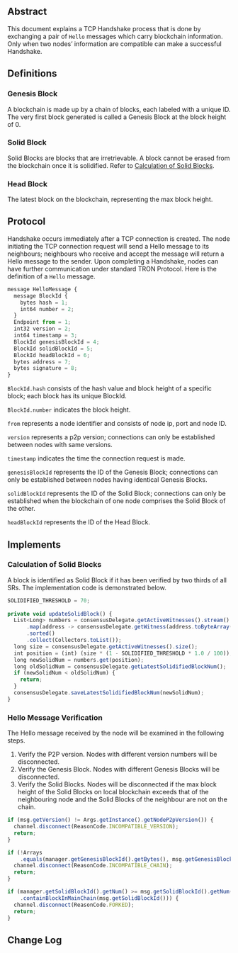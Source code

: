 ## Abstract

This document explains a TCP Handshake process that is done by exchanging a pair of `Hello` messages which carry blockchain information. Only when two nodes’ information are compatible can make a successful Handshake.

## Definitions

### Genesis Block
A blockchain is made up by a chain of blocks, each labeled with a unique ID. The very first block generated is called a Genesis Block at the block height of 0.

### Solid Block
Solid Blocks are blocks that are irretrievable. A block cannot be erased from the blockchain once it is solidified. Refer to [Calculation of Solid Blocks](calculation-of-solid-blocks).

### Head Block
The latest block on the blockchain, representing the max block height.

## Protocol

Handshake occurs immediately after a TCP connection is created. The node initiating the TCP connection request will send a Hello message to its neighbours; neighbours who receive and accept the message will return a Hello message to the sender. Upon completing a Handshake, nodes can have further communication under standard TRON Protocol. Here is the definition of a `Hello` message.
```typescript
message HelloMessage {  
  message BlockId {  
    bytes hash = 1;  
    int64 number = 2;  
  }  
  Endpoint from = 1;  
  int32 version = 2;  
  int64 timestamp = 3;  
  BlockId genesisBlockId = 4;  
  BlockId solidBlockId = 5;  
  BlockId headBlockId = 6;  
  bytes address = 7;  
  bytes signature = 8;  
}
```
`BlockId.hash` consists of the hash value and block height of a specific block; each block has its unique BlockId.

`BlockId.number` indicates the block height.

`from` represents a node identifier and consists of node ip, port and node ID.

`version` represents a p2p version; connections can only be established between nodes with same versions.

`timestamp` indicates the time the connection request is made.

`genesisBlockId` represents the ID of the Genesis Block; connections can only be established between nodes having identical Genesis Blocks.

`solidBlockId` represents the ID of the Solid Block; connections can only be established when the blockchain of one node comprises the Solid Block of the other.

`headBlockId` represents the ID of the Head Block.

## Implements

###  Calculation of Solid Blocks

A block is identified as Solid Block if it has been verified by two thirds of all SRs. The implementation code is demonstrated below.
```typescript
SOLIDIFIED_THRESHOLD = 70;
 
private void updateSolidBlock() {
  List<Long> numbers = consensusDelegate.getActiveWitnesses().stream()
      .map(address -> consensusDelegate.getWitness(address.toByteArray()).getLatestBlockNum())
      .sorted()
      .collect(Collectors.toList());
  long size = consensusDelegate.getActiveWitnesses().size();
  int position = (int) (size * (1 - SOLIDIFIED_THRESHOLD * 1.0 / 100));
  long newSolidNum = numbers.get(position);
  long oldSolidNum = consensusDelegate.getLatestSolidifiedBlockNum();
  if (newSolidNum < oldSolidNum) {
    return;
  }
  consensusDelegate.saveLatestSolidifiedBlockNum(newSolidNum);
}
```

### Hello Message Verification
The Hello message received by the node will be examined in the following steps.
1.  Verify the P2P version. Nodes with different version numbers will be disconnected.
2.  Verify the Genesis Block. Nodes with different Genesis Blocks will be disconnected.
3.  Verify the Solid Blocks. Nodes will be disconnected if the max block height of the Solid Blocks on local blockchain exceeds that of the neighbouring node and the Solid Blocks of the neighbour are not on the chain.
```typescript
if (msg.getVersion() != Args.getInstance().getNodeP2pVersion()) {
  channel.disconnect(ReasonCode.INCOMPATIBLE_VERSION);
  return;
}

if (!Arrays
    .equals(manager.getGenesisBlockId().getBytes(), msg.getGenesisBlockId().getBytes())) {
  channel.disconnect(ReasonCode.INCOMPATIBLE_CHAIN);
  return;
}

if (manager.getSolidBlockId().getNum() >= msg.getSolidBlockId().getNum() && !manager
    .containBlockInMainChain(msg.getSolidBlockId())) {
  channel.disconnect(ReasonCode.FORKED);
  return;
}
```
## Change Log

